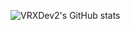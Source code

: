 ![VRXDev2's GitHub stats](https://github-readme-stats.vercel.app/api?username=VRXDev2&show_icons=true&theme=radical)
